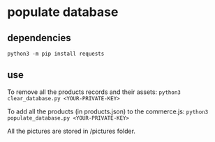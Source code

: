 # populate database
## dependencies
`python3 -m pip install requests`

## use
To remove all the products records and their assets:
`python3 clear_database.py <YOUR-PRIVATE-KEY>`

To add all the products (in products.json) to the commerce.js:
`python3 populate_database.py <YOUR-PRIVATE-KEY>`

All the pictures are stored in /pictures folder.